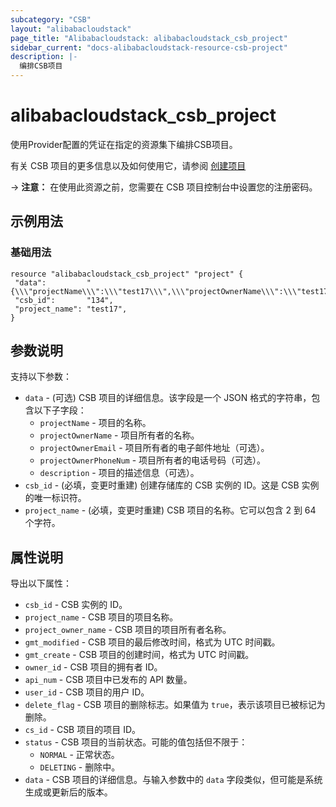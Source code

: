 ```yaml
---
subcategory: "CSB"
layout: "alibabacloudstack"
page_title: "Alibabacloudstack: alibabacloudstack_csb_project"
sidebar_current: "docs-alibabacloudstack-resource-csb-project"
description: |-
  编排CSB项目
---
```


# alibabacloudstack_csb_project

使用Provider配置的凭证在指定的资源集下编排CSB项目。

有关 CSB 项目的更多信息以及如何使用它，请参阅 [创建项目](https://help.aliyun.com/apsara/enterprise/v_3_17_0_30393230/csb/apsarastack-developer-guide/obtains-information-about-a-single-service-group.html?spm=a2c4g.14484438.10001.97)



-> **注意：** 在使用此资源之前，您需要在 CSB 项目控制台中设置您的注册密码。

## 示例用法

### 基础用法

```
resource "alibabacloudstack_csb_project" "project" {
 "data":         "{\\\"projectName\\\":\\\"test17\\\",\\\"projectOwnerName\\\":\\\"test17\\\",\\\"projectOwnerEmail\\\":\\\"\\\",\\\"projectOwnerPhoneNum\\\":\\\"\\\",\\\"description\\\":\\\"\\\"}",
 "csb_id":       "134",
 "project_name": "test17",
}
```

## 参数说明

支持以下参数：

* `data` - (可选) CSB 项目的详细信息。该字段是一个 JSON 格式的字符串，包含以下子字段：
  * `projectName` - 项目的名称。
  * `projectOwnerName` - 项目所有者的名称。
  * `projectOwnerEmail` - 项目所有者的电子邮件地址（可选）。
  * `projectOwnerPhoneNum` - 项目所有者的电话号码（可选）。
  * `description` - 项目的描述信息（可选）。
* `csb_id` - (必填，变更时重建) 创建存储库的 CSB 实例的 ID。这是 CSB 实例的唯一标识符。
* `project_name` - (必填，变更时重建) CSB 项目的名称。它可以包含 2 到 64 个字符。

## 属性说明

导出以下属性：

* `csb_id` - CSB 实例的 ID。
* `project_name` - CSB 项目的项目名称。
* `project_owner_name` - CSB 项目的项目所有者名称。
* `gmt_modified` - CSB 项目的最后修改时间，格式为 UTC 时间戳。
* `gmt_create` - CSB 项目的创建时间，格式为 UTC 时间戳。
* `owner_id` - CSB 项目的拥有者 ID。
* `api_num` - CSB 项目中已发布的 API 数量。
* `user_id` - CSB 项目的用户 ID。
* `delete_flag` - CSB 项目的删除标志。如果值为 `true`，表示该项目已被标记为删除。
* `cs_id` - CSB 项目的项目 ID。
* `status` - CSB 项目的当前状态。可能的值包括但不限于：
  * `NORMAL` - 正常状态。
  * `DELETING` - 删除中。
* `data` - CSB 项目的详细信息。与输入参数中的 `data` 字段类似，但可能是系统生成或更新后的版本。